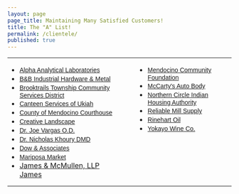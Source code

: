 ```yaml
---
layout: page
page_title: Maintaining Many Satisfied Customers!
title: The "A" List!
permalink: /clientele/
published: true
---
```



<div class="Section1">
<table border="0" cellspacing="0" cellpadding="0" width="100%" class="MsoNormalTable" style="width: 100%; border-collapse: collapse">
<tbody>
<tr>
<td valign="top" style="padding: 0in">
<ul>
<li class="MsoNormal"><span style="font-family: Arial; font-size: 10.5pt"><a href="http://www.alpha-labs.com/" target="_blank" title="Complete Network and Server Support">Alpha Analytical Laboratories</a></span></li>
<li class="MsoNormal"><span style="font-family: Arial; font-size: 10.5pt"><a href="http://www.bandbindustrial.com/" target="_blank" title="B&amp;B Industrial Hardware &amp; Metal">B&amp;B Industrial Hardware &amp; Metal</a></span></li>
<li class="MsoNormal"><span style="font-family: Arial; font-size: 10.5pt"><a href="http://www.btcsd.org/">Brooktrails Township Community Services District</a></span></li>
<li class="MsoNormal"><span style="font-family: Arial; font-size: 10.5pt"><a href="http://maps.google.com/maps?f=q&amp;hl=en&amp;q=Canteen+Services+Ukiah,+CA&amp;layer=&amp;ie=UTF8&amp;om=1&amp;z=12&amp;ll=39.261633,-123.190727&amp;spn=0.122012,0.319977&amp;iwloc=A&amp;iwd=1&amp;cid=39200082,-123206186,9913332347405478231&amp;dtab=0">Canteen Services of Ukiah</a></span></li>
<li class="MsoNormal"><span style="font-family: Arial; font-size: 10.5pt"><a href="http://www.mendocino.courts.ca.gov/" target="_blank" title="Exchange Server Support">County of Mendocino Courthouse</a></span></li>
<li class="MsoNormal"><span style="font-family: Arial; font-size: 10.5pt"><a href="http://maps.google.com/maps?hl=en&amp;um=1&amp;ie=UTF-8&amp;q=Creative+Landscape+Ukiah&amp;fb=1&amp;view=text&amp;latlng=3167856995230796578#" target="_blank" title="Desktop Support">Creative Landscape</a></span></li>
<li class="MsoNormal"><span style="font-family: Arial; font-size: 10.5pt"><a href="http://www.drjoevargas.com/" target="_blank" title="Network Support">Dr. Joe Vargas O.D.</a></span></li>
<li class="MsoNormal"><span style="font-family: Arial; font-size: 10.5pt"><a href="http://khourydentistry.com/">Dr. Nicholas Khoury DMD</a></span></li>
<li class="MsoNormal"><span style="font-family: Arial; font-size: 10.5pt"><a href="http://www.dow-associates.com/">Dow &amp; Associates</a></span></li>
  <li class="MsoNormal"><span style="font-family: Arial; font-size: 10.5pt"><a href="https://www.mariposamarket.com/">Mariposa Market</a></span></li>
  <li class="MsoNormal"><a href="https://ukiahattorney.net/" target="_blank" title="Network Support">James & McMullen, LLP <span class="SpellE">James</span></a></li>
</ul>
</td>
<td valign="top" style="padding: 0in">
<div style="margin-left: 2em">
<ul>
<li class="MsoNormal"><span style="font-family: Arial; font-size: 10.5pt"><a href="http://www.communityfound.org/" target="_blank" title="Network Support">Mendocino Community Foundation</a></span></li>
<li class="MsoNormal"><span style="font-family: Arial; font-size: 10.5pt"><a href="http://www.yelp.com/biz/mccartys-autobody-ukiah" target="_blank" title="Network Support">McCarty&#39;s Auto Body<br /></a></span></li>
    <li class="MsoNormal"><span style="font-family: Arial; font-size: 10.5pt"><a href="http://www.nciha.org" target="_blank" title="Network Support">Northern Circle Indian Housing Authority</a></span></li>
<li class="MsoNormal"><span style="font-family: Arial; font-size: 10.5pt"><a href="http://www.yellowpages.com/ukiah-ca/mip/reliable-mill-supply-co-inc-2316494" title="Network Support">Reliable Mill Supply<br /></a></span></li>
<li class="MsoNormal"><span style="font-family: Arial; font-size: 10.5pt"><a href="http://www.rinehartoil.com/" target="_blank" title="Network Support">Rinehart Oil</a></span></li>
<li class="MsoNormal"><span style="font-family: Arial; font-size: 10.5pt"><a href="http://maps.google.com/maps?f=q&amp;hl=en&amp;geocode=&amp;q=301+West+Lake+Mendocino+Dr.&amp;sll=37.0625,-95.677068&amp;sspn=34.534108,59.238281&amp;ie=UTF8&amp;ll=39.193083,-123.2127&amp;spn=0.008249,0.014462&amp;z=16&amp;iwloc=addr&amp;om=0" target="_blank" title="Network Support">Yokayo Wine Co.</a></span></li>
</ul>
</div>
</td>
</tr>
</tbody>
</table>
</div>
